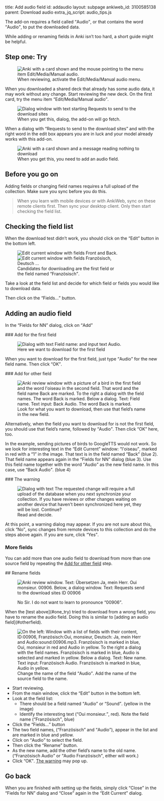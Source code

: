 title: Add audio field
id: addaudio
layout: subpage
ankiweb_id: 3100585138
parent: Download audio
extra_jq_script: audio_tips.js

The add-on requires a field called <q>Audio</q>, or that contains the word
<q>Audio</q>, to put the downloaded data.

While adding or renaming fields in Anki isn’t too hard, a short guide
might be helpful.

## <span id="one_try">Step one: Try</span>

<figure>
<img src="images/manual_audio.png" alt="Anki with a card shown and the
mouse pointing to the menu item
Edit/Media/Manual audio. ">
<figcaption>When reviewing, activate the
Edit/Media/Manual audio menu.</figcaption>
</figure>
When you downloaded a shared deck that already has some audio data,
it may work without any change. Start reviewing the new deck. On the
first card, try the menu item
<q>Edit/Media/Manual audio</q>.

<span class="clear" />
<figure>
<img src="images/preview_audio.png" alt="Dialog window with text
starting Requests to send to the download sites">
<figcaption>When you get this, dialog, the add-on will go fetch.</figcaption>
</figure>
When a dialog with <q>Requests to send to the download sites</q> and with
the right word in the edit box appears you are in luck and your model
already works with this add-on.

<span class="clear" />
<figure>
<img src="images/nothing_to_download.png" alt="Anki with a card shown
and a message reading nothing to download">
<figcaption>When you get this, you need to add an audio field.</figcaption>
</figure>


## Before you go on

Adding fields or changing field names requires a full upload of the
collection. Make sure you sync before you do this.

<blockquote class="nb">When you learn with mobile devices or with
AnkiWeb, sync on these remote clients first. Then sync your desktop
client. Only then start checking the field list.</blockquote>


## Checking the field list

When the download test didn’t work, you should click on the  <q>Edit</q>
button in the bottom left.

<figure style="width: 333px;">
<img src="images/front_back.png" alt="Edit current window with fields
Front and Back. ">
<img src="images/id_franz_de.png" alt="Edit current window with fields
Französisch, Deutsch ...">
<figcaption>Candidates for downloading are the first field or the
field named <q lang='de'>Französisch</q>.</figcaption>
</figure>

Take a look at the field list and decide for which field or
fields you would like to download data.

Then click on the <q>Fields...</q> button.


## Adding an audio field

In the <q>Fields for NN</q> dialog, click on <q>Add</q>

<span class="clear" />
### Add for the first field

<figure>
<img src="images/add_for_base.png" alt="Dialog with text Field name:
and input text Audio.">
<figcaption>Here we want to download for the first field</figcaption>
</figure>

When you want to download for the first field, just type <q>Audio</q> for
the new field name. Then click  <q>OK</q>.

<span class="clear" />
### <span id="otherfield">Add for <span class="qtbase orfirst">other</span> field</span>

<figure>
<img src="images/add_not_first.png" alt="Anki review window with a
picture of a bird in the first field and the word l'oiseau in the
second field. That word and the field name Back are marked. To the
right a dialog with the field names. The word Back is marked. Below a
dialog. Text: Field name. Text input: Back Audio. The
word Back is marked.">
<figcaption>Look for what you want to download, then use that field’s
name in the new field.</figcaption>
</figure>

Alternatively, when the field you want to download for is not the
first field, you should use that field’s name, followed by
<q>Audio</q>. Then click  <q>OK</q> here, too.

In the example, sending pictures of birds to GoogleTTS would not
work. So we look for interesting text in the <q>Edit Current</q>
window: <q lang='fr'>l'oiseau</q>, marked in red with a <q>1</q> in
the image. That text is in the field named <q>Back</q> (blue 2). That
field name appears again in the <q>Fields for NN</q>
dialog (blue 3). Use this field name together with the word
<q>Audio</q> as the new field name. In this case, use <q>Back
Audio</q>. (blue 4)

<span class="clear" />
### <span id="thewarning">The warning</span>

<figure>
<img src="images/sync_warning.png" alt="Dialog with text The requested
change will require a full upload of the database when you next
synchronize your collection. If you have reviews or other changes
waiting on another device that haven't been synchronized here yet,
they will be lost. Continue?">
<figcaption>Read and decide.</figcaption>
</figure>
At this point, a warning dialog may appear. If you are not sure about
this, click <q>No</q>, sync changes from remote devices to this
collection and do the steps above again. If you are sure, click
<q>Yes</q>.


### More fields

You can add more than one audio field to download from more than one
source field by repeating the [Add for other field](#otherfield)
step.


<span class="clear" />
## <span id="renamefields">Rename fields</span>

<figure>

<img src="images/00906.png" alt="Anki review window. Text:
Übersetzen Ja, mein Herr. Oui monsieur. 00906. Below, a dialog
window. Text: Requests send to the download sites ID 00906">
<figcaption>No Sir. I do not want to learn to pronounce
<q>00906</q>.</figcaption>
</figure>
When the [test above](#one_try)
tried to download from a wrong field, you have to rename the audio
field. Doing this is similar to [adding an audio field](#otherfield).

<figure>
<img src="images/change_name.png" alt="On the left: Window with a list
of fields with their content, ID:00906, Französisch:Oui,
monsieur, Deutsch: Ja, mein Herr and
Audio:sound:00906.mp3. Französisch is marked in blue, Oui,
monsieur in red and Audio in yellow. To the
right a dialog with the field names. Französisch is marked in blue,
Audio is selected and marked in yellow. Below a
dialog. Text: New name. Text input: Französisch Audio. Französisch is
marked in blue, Audio in yellow.">
<figcaption>Change the name of the field <q>Audio</q>. Add
the name of the source field to the name.</figcaption>
</figure>

* Start reviewing.
* From the main window, click the <q>Edit</q> button in the
  bottom left.
* Look at the field list: <ul> <li>There should be a field named
  <q>Audio</q> or <q>Sound</q>. (yellow in the image)</li>
  <li>Identify the interesting text (<q lang='fr'>Oui monsieur.</q>,
  red). Note the field name (<q lang='de'>Französisch</q>, blue)</li>
  </ul>
* Click the <q>Fields...</q> button
* The two field names, (<q lang='de'>Französisch</q> and
  <q>Audio</q>), appear in the list and are marked in blue and yellow.
* Click on <q>Audio</q> to select the field.
* Then click the <q>Rename</q> button.
* As the new name, add the other field’s name to the old
  name. (<q>Französisch Audio</q> or <q>Audio Französisch</q>, either
  will work.)
* Click <q>OK</q>. [The warning](#thewarning) may pop up.

## Go back

When you are finished with setting up the fields, simply click
<q>Close</q> in the <q>Fields for NN</q> dialog and <q>Close</q> again
in the <q>Edit Current</q> dialog.

